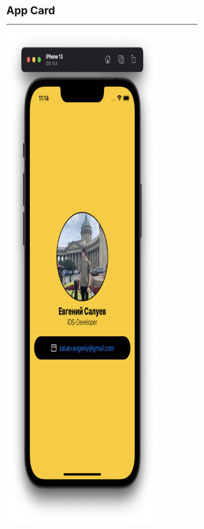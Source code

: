 
# App Card
_______________________________________________________________________________________________________________________________
<!-- ![](https://github.com/evsxe/evsxe/blob/main/Formation/Screen.png) -->
<img height="1300px" width="400" src="https://github.com/evsxe/evsxe/blob/main/Formation/Screen.png"></img>
